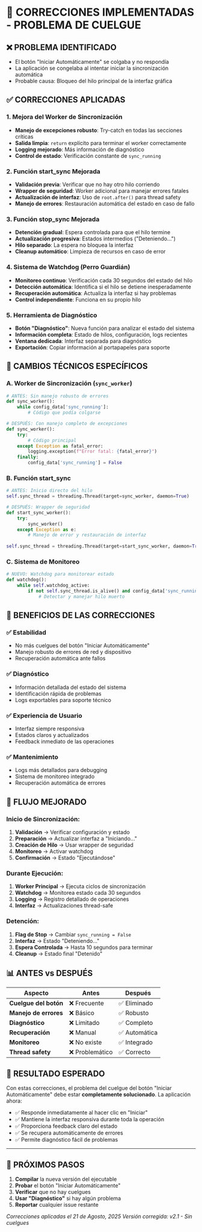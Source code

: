 # 🔧 CORRECCIONES IMPLEMENTADAS - PROBLEMA DE CUELGUE

## ❌ PROBLEMA IDENTIFICADO
- El botón "Iniciar Automáticamente" se colgaba y no respondía
- La aplicación se congelaba al intentar iniciar la sincronización automática
- Probable causa: Bloqueo del hilo principal de la interfaz gráfica

## ✅ CORRECCIONES APLICADAS

### 1. **Mejora del Worker de Sincronización**
- **Manejo de excepciones robusto**: Try-catch en todas las secciones críticas
- **Salida limpia**: `return` explícito para terminar el worker correctamente
- **Logging mejorado**: Más información de diagnóstico
- **Control de estado**: Verificación constante de `sync_running`

### 2. **Función start_sync Mejorada**
- **Validación previa**: Verificar que no hay otro hilo corriendo
- **Wrapper de seguridad**: Worker adicional para manejar errores fatales
- **Actualización de interfaz**: Uso de `root.after()` para thread safety
- **Manejo de errores**: Restauración automática del estado en caso de fallo

### 3. **Función stop_sync Mejorada**
- **Detención gradual**: Espera controlada para que el hilo termine
- **Actualización progresiva**: Estados intermedios ("Deteniendo...")
- **Hilo separado**: La espera no bloquea la interfaz
- **Cleanup automático**: Limpieza de recursos en caso de error

### 4. **Sistema de Watchdog (Perro Guardián)**
- **Monitoreo continuo**: Verificación cada 30 segundos del estado del hilo
- **Detección automática**: Identifica si el hilo se detiene inesperadamente
- **Recuperación automática**: Actualiza la interfaz si hay problemas
- **Control independiente**: Funciona en su propio hilo

### 5. **Herramienta de Diagnóstico**
- **Botón "Diagnóstico"**: Nueva función para analizar el estado del sistema
- **Información completa**: Estado de hilos, configuración, logs recientes
- **Ventana dedicada**: Interfaz separada para diagnóstico
- **Exportación**: Copiar información al portapapeles para soporte

## 🔧 CAMBIOS TÉCNICOS ESPECÍFICOS

### A. Worker de Sincronización (`sync_worker`)
```python
# ANTES: Sin manejo robusto de errores
def sync_worker():
    while config_data['sync_running']:
        # Código que podía colgarse

# DESPUÉS: Con manejo completo de excepciones
def sync_worker():
    try:
        # Código principal
    except Exception as fatal_error:
        logging.exception(f"Error fatal: {fatal_error}")
    finally:
        config_data['sync_running'] = False
```

### B. Función start_sync
```python
# ANTES: Inicio directo del hilo
self.sync_thread = threading.Thread(target=sync_worker, daemon=True)

# DESPUÉS: Wrapper de seguridad
def start_sync_worker():
    try:
        sync_worker()
    except Exception as e:
        # Manejo de error y restauración de interfaz
        
self.sync_thread = threading.Thread(target=start_sync_worker, daemon=True)
```

### C. Sistema de Monitoreo
```python
# NUEVO: Watchdog para monitorear estado
def watchdog():
    while self.watchdog_active:
        if not self.sync_thread.is_alive() and config_data['sync_running']:
            # Detectar y manejar hilo muerto
```

## 🎯 BENEFICIOS DE LAS CORRECCIONES

### ✅ **Estabilidad**
- No más cuelgues del botón "Iniciar Automáticamente"
- Manejo robusto de errores de red y dispositivo
- Recuperación automática ante fallos

### ✅ **Diagnóstico**
- Información detallada del estado del sistema
- Identificación rápida de problemas
- Logs exportables para soporte técnico

### ✅ **Experiencia de Usuario**
- Interfaz siempre responsiva
- Estados claros y actualizados
- Feedback inmediato de las operaciones

### ✅ **Mantenimiento**
- Logs más detallados para debugging
- Sistema de monitoreo integrado
- Recuperación automática de errores

## 🔄 FLUJO MEJORADO

### Inicio de Sincronización:
1. **Validación** → Verificar configuración y estado
2. **Preparación** → Actualizar interfaz a "Iniciando..."
3. **Creación de Hilo** → Usar wrapper de seguridad
4. **Monitoreo** → Activar watchdog
5. **Confirmación** → Estado "Ejecutándose"

### Durante Ejecución:
1. **Worker Principal** → Ejecuta ciclos de sincronización
2. **Watchdog** → Monitorea estado cada 30 segundos
3. **Logging** → Registro detallado de operaciones
4. **Interfaz** → Actualizaciones thread-safe

### Detención:
1. **Flag de Stop** → Cambiar `sync_running = False`
2. **Interfaz** → Estado "Deteniendo..."
3. **Espera Controlada** → Hasta 10 segundos para terminar
4. **Cleanup** → Estado final "Detenido"

## 📊 ANTES vs DESPUÉS

| Aspecto | Antes | Después |
|---------|-------|---------|
| **Cuelgue del botón** | ❌ Frecuente | ✅ Eliminado |
| **Manejo de errores** | ❌ Básico | ✅ Robusto |
| **Diagnóstico** | ❌ Limitado | ✅ Completo |
| **Recuperación** | ❌ Manual | ✅ Automática |
| **Monitoreo** | ❌ No existe | ✅ Integrado |
| **Thread safety** | ❌ Problemático | ✅ Correcto |

## 🎉 RESULTADO ESPERADO

Con estas correcciones, el problema del cuelgue del botón "Iniciar Automáticamente" debe estar **completamente solucionado**. La aplicación ahora:

- ✅ Responde inmediatamente al hacer clic en "Iniciar"
- ✅ Mantiene la interfaz responsiva durante toda la operación
- ✅ Proporciona feedback claro del estado
- ✅ Se recupera automáticamente de errores
- ✅ Permite diagnóstico fácil de problemas

---

## 🔄 PRÓXIMOS PASOS

1. **Compilar** la nueva versión del ejecutable
2. **Probar** el botón "Iniciar Automáticamente" 
3. **Verificar** que no hay cuelgues
4. **Usar "Diagnóstico"** si hay algún problema
5. **Reportar** cualquier issue restante

*Correcciones aplicadas el 21 de Agosto, 2025*
*Versión corregida: v2.1 - Sin cuelgues*
